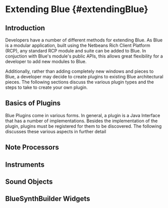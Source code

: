 Extending Blue {#extendingBlue}
==============

Introduction
------------

Developers have a number of different methods for extending Blue. As
Blue is a modular application, built using the Netbeans Rich Client
Platform (RCP), any standard RCP module and suite can be added to Blue.
In conjuction with Blue\'s module\'s public APIs, this allows great
flexibility for a developer to add new modules to Blue.

Additionally, rather than adding completely new windows and pieces to
Blue, a developer may decide to create plugins to existing Blue
architectural pieces. The following sections discuss the various plugin
types and the steps to take to create your own plugin.

Basics of Plugins
-----------------

Blue Plugins come in various forms. In general, a plugin is a Java
Interface that has a number of implementations. Besides the
implementation of the plugin, plugins must be registered for them to be
discovered. The following discusses these various aspects in further
detail

Note Processors
---------------

Instruments
-----------

Sound Objects
-------------

BlueSynthBuilder Widgets
------------------------
